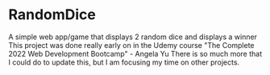 # RandomDice
A simple web app/game that displays 2 random dice and displays a winner
This project was done really early on in the Udemy course "The Complete 2022 Web Development Bootcamp" - Angela Yu
There is so much more that I could do to update this, but I am focusing my time on other projects. 
